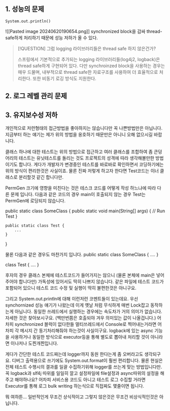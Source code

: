 
## 1. 성능의 문제
`System.out.println()`

![[Pasted image 20240620190654.png]]
synchronized block을 감싸 thread-safe하게 처리하기 때문에 성능 저하가 올 수 있다.

> [!QUESTION]
> 그럼 logging 라이브러리들은 thread safe 하지 않은건가?
> 
> 스프링에서 기본적으로 추가되는 logging 라이브러리들(log4j2, logback)은 thread safe하게 구현되어 있다.
> 다만 synchroinzed block을 사용하는 경우는 매우 드물며, 내부적으로 thread safe한 자료구조를 사용하여 더 효율적으로 처리한다. 또한 비동기 로깅 방식도 지원한다.


## 2. 로그 레벨 관리 문제


## 3. 유지보수성 저하


개인적으로 저런형태의 접근방법을 좋아하지는 않습니다만 꼭 나쁜방법만은 아닙니다. 지금부터 하는 얘기는 제가 위의 방법을 옹호하기 때문만은 아니니 오해 없으시길 바랍니다.

클래스 하나에 대한 테스트는 위의 방법으로 접근하고 여러 클래스를 조합하여 좀 큰덩어리의 테스트는 유닛테스트를 돌리는 것도 프로젝트의 성격에 따라 생각해볼만한 방법이기도 합니다. 게다가 개발자가 변경중인 테스트를 바로바로 확인하면서 코딩하기에는 위의 방식이 편리한것은 사실이죠. 물론 진짜 저렇게 하고자 한다면 Test코드는 이너 클래스로 분리할것 같긴 합니다만.

PermGen 크기에 영향을 미친다는 것은 테스크 코드를 어떻게 작성 하느냐에 따라 다른 문제 입니다. 다음과 같은 코드의 경우 main이 호출되지 않는 경우 Test는 PermGen에 로딩되지 않습니다.

public static class SomeClass { public static void main(String[] args) { // Run Test }

```
public static class Test {
    ...
}
```

}

물론 다음과 같은 경우도 마찬가지 입니다. public static class SomeClass { .... }

class Test { .... }

후자의 경우 클래스 본체에 테스트코드가 들어가지는 않으니 (물론 본체에 main은 넣어 주어야 합니다만) 가독성에 있어서도 딱히 나쁘지 않습니다. 같은 파일에 테스트 코드가 포함되어 있으니 테스트 코드 수정 및 실행이 딱히 불편한것은 아니구요.

그리고 System.out.println에 대해 이런저런 코멘트들이 있는데요. 우선 synchornized 성능 얘기가 나왔는데 이게 옛날 처럼 무식하게 매번 Lock잡고 동작하는게 아닙니다. 동일한 쓰레드에서 실행하는 경우에는 속도차가 거의 의미가 없습니다. 자세한 것은 찾아보시구요. (백만번쯤은 호출되야 겨우 의미있는 값이 나올겁니다.) 어차피 synchronized 블럭이 없다한들 멀티쓰레드에서 Console로 찍어내는거라면 어차피 각 메시지 간 동기처리해줘야 하는것이 사실이구요. logback에 있는 async 기능을 사용하거나 동일한 방식으로 executor등을 통해 별도로 뽑아내 처리할 것이 아니라면 이나저나 도찐개찐입니다.

게다가 간단한 테스트 코드짜는데 logger까지 동원 한다는게 좀 오버라고도 생각되구요. 디버그 출력용으로 쓰기에도 System.out.format이 훨씬 편리합니다. 물론 현실은 전체 테스트 수행시의 결과를 일괄 수집하기위해 logger를 쓰는게 맞는 방법입니다만. 꼭 logback과 slf4j 따위를 일일히 깔고 설정파일에 file설정과 async따위의 설정을 해 주고 해야하나요? 어차피 서비스용 코드도 아니고 테스트 로그 수집할 거라면 Executor를 통해 로그 bulk writing 하는식으로 직접짜도 몇줄이면 됩니다.

뭐 여하튼... 일반적인게 무조건 상식적이고 그렇지 않은것은 무조건 비상식적인것은 아닙니다.